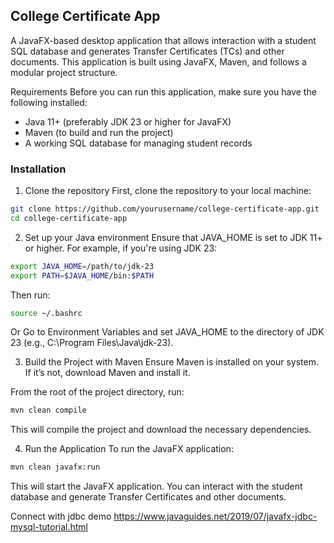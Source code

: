 ## College Certificate App
A JavaFX-based desktop application that allows interaction with a student SQL database and generates Transfer Certificates (TCs) and other documents. This application is built using JavaFX, Maven, and follows a modular project structure.

Requirements
Before you can run this application, make sure you have the following installed:

- Java 11+ (preferably JDK 23 or higher for JavaFX)
- Maven (to build and run the project)
- A working SQL database for managing student records

### Installation
1. Clone the repository
First, clone the repository to your local machine:

``` bash
git clone https://github.com/yourusername/college-certificate-app.git
cd college-certificate-app
```
2. Set up your Java environment
Ensure that JAVA_HOME is set to JDK 11+ or higher. For example, if you're using JDK 23:
``` bash
export JAVA_HOME=/path/to/jdk-23
export PATH=$JAVA_HOME/bin:$PATH
```
Then run:
``` bash
source ~/.bashrc
``` 
Or 
Go to Environment Variables and set JAVA_HOME to the directory of JDK 23 (e.g., C:\Program Files\Java\jdk-23).

3. Build the Project with Maven
Ensure Maven is installed on your system. If it’s not, download Maven and install it.

From the root of the project directory, run:

``` bash
mvn clean compile
```
This will compile the project and download the necessary dependencies.

4. Run the Application
To run the JavaFX application:

``` bash
mvn clean javafx:run
```
This will start the JavaFX application. You can interact with the student database and generate Transfer Certificates and other documents.


Connect with jdbc demo
https://www.javaguides.net/2019/07/javafx-jdbc-mysql-tutorial.html
